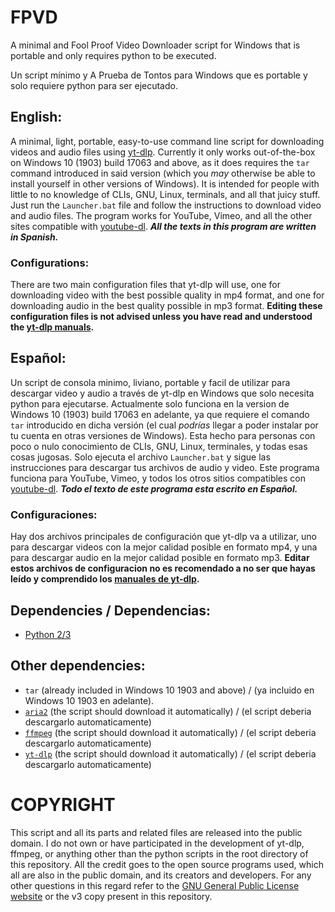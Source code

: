 # FPVD
A minimal and Fool Proof Video Downloader script for Windows that is portable and only requires python to be executed.

Un script mínimo y A Prueba de Tontos para Windows que es portable y solo requiere python para ser ejecutado. 

## English:
A minimal, light, portable, easy-to-use command line script for downloading videos and audio files using [yt-dlp](https://github.com/yt-dlp/yt-dlp).
Currently it only works out-of-the-box on Windows 10 (1903) build 17063 and above, as it does requires the `tar` command introduced in said version (which you *may* otherwise be able to install yourself in other versions of Windows).
It is intended for people with little to no knowledge of CLIs, GNU, Linux, terminals, and all that juicy stuff.
Just run the `Launcher.bat` file and follow the instructions to download video and audio files.
The program works for YouTube, Vimeo, and all the other sites compatible with [youtube-dl](https://github.com/ytdl-org).
***All the texts in this program are written in Spanish.***

### Configurations:
There are two main configuration files that yt-dlp will use, one for downloading video with the best possible quality in mp4 format, and one for downloading audio in the best quality possible in mp3 format. **Editing these configuration files is not advised unless you have read and understood the [yt-dlp manuals](https://github.com/yt-dlp/yt-dlp#usage-and-options).**

## Español:
Un script de consola minimo, liviano, portable y facil de utilizar para descargar video y audio a través de yt-dlp en Windows que solo necesita python para ejecutarse.
Actualmente solo funciona en la version de Windows 10 (1903) build 17063 en adelante, ya que requiere el comando `tar` introducido en dicha versión (el cual *podrías* llegar a poder instalar por tu cuenta en otras versiones de Windows).
Esta hecho para personas con poco o nulo conocimiento de CLIs, GNU, Linux, terminales, y todas esas cosas jugosas.
Solo ejecuta el archivo `Launcher.bat` y sigue las instrucciones para descargar tus archivos de audio y video.
Este programa funciona para YouTube, Vimeo, y todos los otros sitios compatibles con [youtube-dl](https://github.com/ytdl-org).
***Todo el texto de este programa esta escrito en Español.***

### Configuraciones:
Hay dos archivos principales de configuración que yt-dlp va a utilizar, uno para descargar videos con la mejor calidad posible en formato mp4, y una para descargar audio en la mejor calidad posible en formato mp3. **Editar estos archivos de configuracion no es recomendado a no ser que hayas leído y comprendido los [manuales de yt-dlp](https://github.com/yt-dlp/yt-dlp#usage-and-options).**

## Dependencies / Dependencias:

- [Python 2/3](https://www.python.org/downloads/)

## Other dependencies:

- `tar` (already included in Windows 10 1903 and above) / (ya incluido en Windows 10 1903 en adelante).
- [`aria2`](https://github.com/aria2/aria2) (the script should download it automatically) / (el script deberia descargarlo automaticamente)
- [`ffmpeg`](https://www.ffmpeg.org/download.html) (the script should download it automatically) / (el script deberia descargarlo automaticamente)
- [`yt-dlp`](https://github.com/yt-dlp/yt-dlp) (the script should download it automatically) / (el script deberia descargarlo automaticamente)

# COPYRIGHT
This script and all its parts and related files are released into the public domain. I do not own or have participated in the development of yt-dlp, ffmpeg, or anything other than the python scripts in the root directory of this repository. All the credit goes to the open source programs used, which all are also in the public domain, and its creators and developers. For any other questions in this regard refer to the [GNU General Public License website](http://www.gnu.org/licenses/gpl-3.0) or the v3 copy present in this repository.
